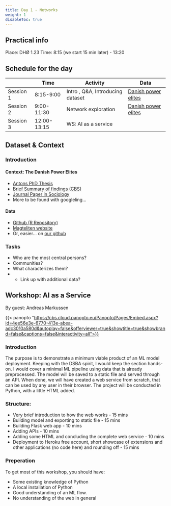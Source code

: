 ```yaml
---
title: Day 1 - Networks
weight: 1
disableToc: true
---
```


## Practical info
Place: DHØ 1.23
Time: 8:15 (we start 15 min later) - 13:20


## Schedule for the day

|           | Time        | Activity        | Data           |
|-----------|-------------|-----------------|----------------|
| Session 1 | 8:15-9:00   | Intro , Q\&A, Introducing dataset | [Danish power elites](https://openpolicing.stanford.edu/)  |
| Session 2 | 9:00-11:30 | Network exploration | [Danish power elites](https://openpolicing.stanford.edu/) |
| Session 3 | 12:00-13:15 | WS: AI as a service  | |

## Dataset & Context

### Introduction 

#### Context: The Danish Power Elites

* [Antons PhD Thesis](https://magtelite.dk/wp-content/uploads/2015/09/Anton-Grau-Larsen-PhD-Elites-in-Denmark.pdf)
* [Brief Summary of findings (CBS)](https://www.cbs.dk/en/alumni/news/a-look-the-danish-power-elite)
* [Journal Paper in Sociology](https://journals.sagepub.com/doi/abs/10.1177/0038038512454349)
* More to be found with googleling...

#### Data

* [Github (R Repository)](https://github.com/antongrau/eliter)
* [Magteliten website](https://magtelite.dk/data/)
* Or, easier... on [our github](https://github.com/SDS-AAU/SDS-master/raw/master/00_data/networks/elite_den17.csv)

### Tasks

* Who are the most central persons?
* Communities?
* What characterizes them?
* * Link up with additional data?

## Workshop: AI as a Service

By guest: Andreas Markussen 

{{< panopto "https://cbs.cloud.panopto.eu/Panopto/Pages/Embed.aspx?id=4ee56e3e-6770-413e-abea-adc3010a580d&autoplay=false&offerviewer=true&showtitle=true&showbrand=false&captions=false&interactivity=all">}}

### Introduction 

The purpose is to demonstrate a minimum viable product of an ML model deployment. Keeping with the DSBA spirit, I would keep the section hands-on. I would cover a minimal ML pipeline using data that is already preprocessed. The model will be saved to a static file and served through an API. When done, we will have created a web service from scratch, that can be used by any user in their browser. The project will be conducted in Python, with a little HTML added.


### Structure:

- Very brief introduction to how the web works - 15 mins
- Building model and exporting to static file - 15 mins
- Building Flask web app - 10 mins
- Adding APIs - 10 mins
- Adding some HTML and concluding the complete web service - 10 mins
- Deployment to Heroku free account, short showcase of extensions and other applications (no code here) and rounding off - 15 mins

### Preperation

To get most of this workshop, you should have: 

- Some existing knowledge of Python
- A local installation of Python
- Good understanding of an ML flow.
- No understanding of the web in general



<!---
{{< tabs >}}

{{< tab name="Joint recordings">}}
  <h2>Assignment 1 handout</h2>
  {{< panopto  "https://panopto.aau.dk/Panopto/Pages/Embed.aspx?id=4b2660d2-790f-49cf-84be-ada900ea3083&autoplay=false&offerviewer=true&showtitle=true&showbrand=false&start=0&interactivity=all" >}}

{{< /tab >}}



{{< tab name="R Application">}}
<div>

  <h2>R: Recording</h2>
 
 coming soon

</div>
{{< /tab >}}



{{< tab name="Python Application">}}
<div>
  
  
  <h2>Python group recoding </h2>
  {{< panopto "https://panopto.aau.dk/Panopto/Pages/Embed.aspx?id=3c6006e6-e8e2-4ac4-a0a8-ada900ea85bc&autoplay=false&offerviewer=true&showtitle=true&showbrand=false&start=0&interactivity=all" >}}
</div>
{{< /tab >}}

{{< /tabs >}}
 --->



